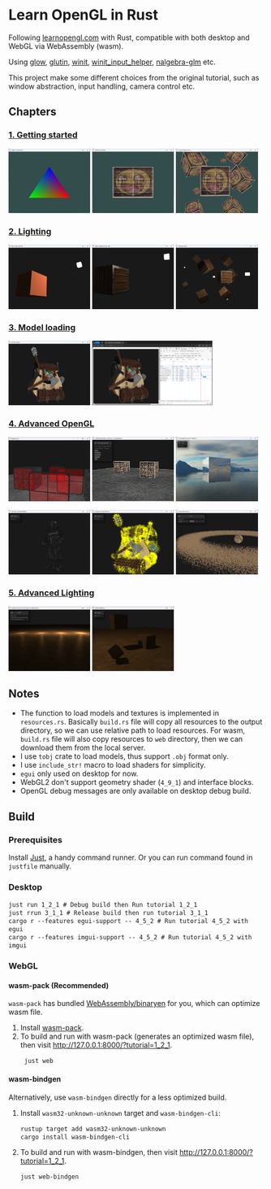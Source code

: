# Learn OpenGL in Rust

Following [learnopengl.com](https://learnopengl.com/) with Rust, compatible with both desktop and WebGL via
WebAssembly (wasm).

Using [glow](https://github.com/grovesNL/glow), [glutin](https://github.com/rust-windowing/glutin), [winit](https://github.com/rust-windowing/winit), [winit_input_helper](https://github.com/rukai/winit_input_helper), [nalgebra-glm](https://github.com/dimforge/nalgebra)
etc.

This project make some different choices from the original tutorial, such as window abstraction, input handling,
camera control etc.

## Chapters

### [1. Getting started](https://github.com/Latias94/learn_opengl_rs/tree/main/src/_1_getting_started)

<p align="left">
  <img src="https://github.com/Latias94/learn_opengl_rs/raw/HEAD/misc/screenshots/1_3_2.png" width="32%" alt="1_3_2" />
  <img src="https://github.com/Latias94/learn_opengl_rs/raw/HEAD/misc/screenshots/1_4_2.png" width="32%"  alt="1_4_2"/>
  <img src="https://github.com/Latias94/learn_opengl_rs/raw/HEAD/misc/screenshots/1_7_3.png" width="32%"  alt="1_7_3"/>
</p>

### [2. Lighting](https://github.com/Latias94/learn_opengl_rs/tree/main/src/_2_lighting)

<p align="left">
  <img src="https://github.com/Latias94/learn_opengl_rs/raw/HEAD/misc/screenshots/2_2_1.png" width="32%" alt="2_2_1" />
  <img src="https://github.com/Latias94/learn_opengl_rs/raw/HEAD/misc/screenshots/2_4_2.png" width="32%"  alt="2_4_2"/>
  <img src="https://github.com/Latias94/learn_opengl_rs/raw/HEAD/misc/screenshots/2_6_1.png" width="32%"  alt="2_6_1"/>
</p>

### [3. Model loading](https://github.com/Latias94/learn_opengl_rs/tree/main/src/_3_model_loading)

<p align="left">
  <img src="https://github.com/Latias94/learn_opengl_rs/raw/HEAD/misc/screenshots/3_1_1.png" width="32%" alt="3_1_1" />
  <img src="https://github.com/Latias94/learn_opengl_rs/raw/HEAD/misc/screenshots/3_1_1-web.png" width="47%" alt="3_1_1-web" />
</p>

### [4. Advanced OpenGL](https://github.com/Latias94/learn_opengl_rs/tree/main/src/_4_advanced_opengl)

<p align="left">
  <img src="https://github.com/Latias94/learn_opengl_rs/raw/HEAD/misc/screenshots/4_3_2.png" width="32%" alt="4_3_2" />
  <img src="https://github.com/Latias94/learn_opengl_rs/raw/HEAD/misc/screenshots/4_5_2.png" width="32%" alt="4_5_2" />
  <img src="https://github.com/Latias94/learn_opengl_rs/raw/HEAD/misc/screenshots/4_6_2.png" width="32%" alt="4_6_2" />
</p>
<p align="left">
  <img src="https://github.com/Latias94/learn_opengl_rs/raw/HEAD/misc/screenshots/4_9_2.png" width="32%" alt="4_9_2" />
  <img src="https://github.com/Latias94/learn_opengl_rs/raw/HEAD/misc/screenshots/4_9_3.png" width="32%" alt="4_9_3" />
  <img src="https://github.com/Latias94/learn_opengl_rs/raw/HEAD/misc/screenshots/4_10_3.png" width="32%" alt="4_10_3" />
</p>

### [5. Advanced Lighting](https://github.com/Latias94/learn_opengl_rs/tree/main/src/_5_advanced_lighting)
<p align="left">
  <img src="https://github.com/Latias94/learn_opengl_rs/raw/HEAD/misc/screenshots/5_2_1.png" width="32%" alt="5_2_1" />
  <img src="https://github.com/Latias94/learn_opengl_rs/raw/HEAD/misc/screenshots/5_3_3.png" width="32%" alt="5_3_3" />
</p>

## Notes

- The function to load models and textures is implemented in `resources.rs`. Basically `build.rs` file will copy all
  resources to the output directory, so we can use relative path to load resources. For wasm, `build.rs` file will also
  copy resources to `web` directory, then we can download them from the local server.
- I use `tobj` crate to load models, thus support `.obj` format only.
- I use `include_str!` macro to load shaders for simplicity.
- `egui` only used on desktop for now.
- WebGL2 don't support geometry shader (`4_9_1`) and interface blocks.
- OpenGL debug messages are only available on desktop debug build.

## Build

### Prerequisites

Install [Just](https://github.com/casey/just?tab=readme-ov-file#installation), a handy command runner. Or you can run
command found in `justfile` manually.

### Desktop

```shell
just run 1_2_1 # Debug build then Run tutorial 1_2_1
just rrun 3_1_1 # Release build then run tutorial 3_1_1
cargo r --features egui-support -- 4_5_2 # Run tutorial 4_5_2 with egui
cargo r --features imgui-support -- 4_5_2 # Run tutorial 4_5_2 with imgui
```

### WebGL

#### wasm-pack (Recommended)

`wasm-pack` has bundled [WebAssembly/binaryen](https://github.com/WebAssembly/binaryen) for you, which can optimize wasm
file.

1. Install [wasm-pack](https://rustwasm.github.io/wasm-pack/installer/).
2. To build and run with wasm-pack (generates an optimized wasm file), then visit http://127.0.0.1:8000/?tutorial=1_2_1.
    ```shell
     just web
    ```

#### wasm-bindgen

Alternatively, use `wasm-bindgen` directly for a less optimized build.

1. Install `wasm32-unknown-unknown` target and `wasm-bindgen-cli`:
    ```shell
    rustup target add wasm32-unknown-unknown
    cargo install wasm-bindgen-cli
    ```
2. To build and run with wasm-bindgen, then visit http://127.0.0.1:8000/?tutorial=1_2_1.
    ```shell
    just web-bindgen
    ```
